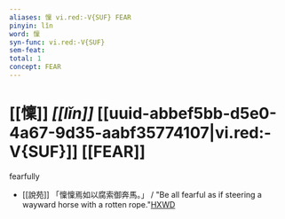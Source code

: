 ```yaml
---
aliases: 懍 vi.red:-V{SUF} FEAR
pinyin: lǐn
word: 懍
syn-func: vi.red:-V{SUF}
sem-feat: 
total: 1
concept: FEAR 
---
```

# [[懍]] *[[lǐn]]*  [[uuid-abbef5bb-d5e0-4a67-9d35-aabf35774107|vi.red:-V{SUF}]] [[FEAR]]
fearfully
 - [[說苑]] 「懍懍焉如以腐索御奔馬。」
                     / "Be all fearful as if steering a wayward horse with a rotten rope."[HXWD](https://hxwd.org/textview.html?location=CH1a0907_CHANT_007-7a.4)